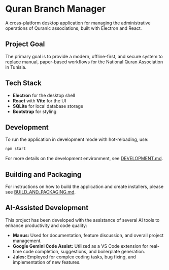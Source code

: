 # Quran Branch Manager

A cross-platform desktop application for managing the administrative operations of Quranic associations, built with Electron and React.

## Project Goal

The primary goal is to provide a modern, offline-first, and secure system to replace manual, paper-based workflows for the National Quran Association in Tunisia.

## Tech Stack

- **Electron** for the desktop shell
- **React** with **Vite** for the UI
- **SQLite** for local database storage
- **Bootstrap** for styling

## Development

To run the application in development mode with hot-reloading, use:

```bash
npm start
```

For more details on the development environment, see [DEVELOPMENT.md](./docs/DEVELOPMENT.md).

## Building and Packaging

For instructions on how to build the application and create installers, please see [BUILD_AND_PACKAGING.md](./docs/BUILD_AND_PACKAGING.md).

## AI-Assisted Development

This project has been developed with the assistance of several AI tools to enhance productivity and code quality:

- **Manus:** Used for documentation, feature discussion, and overall project management.
- **Google Gemini Code Assist:** Utilized as a VS Code extension for real-time code completion, suggestions, and boilerplate generation.
- **Jules:** Employed for complex coding tasks, bug fixing, and implementation of new features.
